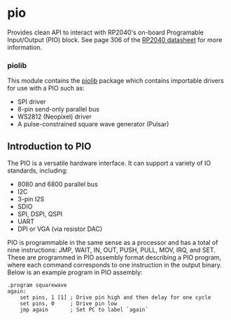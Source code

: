 # pio
Provides clean API to interact with RP2040's on-board Programable Input/Output (PIO) block.
See page 306 of the [RP2040 datasheet](https://datasheets.raspberrypi.com/rp2040/rp2040-datasheet.pdf) for more information.


### piolib
This module contains the [piolib](./rp2040-pio/piolib) package which contains importable drivers for use with a PIO such as:

- SPI driver
- 8-pin send-only parallel bus
- WS2812 (Neopixel) driver
- A pulse-constrained square wave generator (Pulsar)


## Introduction to PIO
The PIO is a versatile hardware interface. It can support a variety of IO standards,
including:
- 8080 and 6800 parallel bus
- I2C
- 3-pin I2S
- SDIO
- SPI, DSPI, QSPI
- UART
- DPI or VGA (via resistor DAC)

PIO is programmable in the same sense as a processor and has a total of nine instructions: JMP, WAIT, IN, OUT, PUSH, PULL, MOV, IRQ, and SET. These are programmed in PIO assembly format describing a PIO program, where each command corresponds to one instruction in the output binary. Below is an example program in PIO assembly:

```pio
.program squarewave
again:
    set pins, 1 [1] ; Drive pin high and then delay for one cycle
    set pins, 0     ; Drive pin low
    jmp again       ; Set PC to label `again`
```
